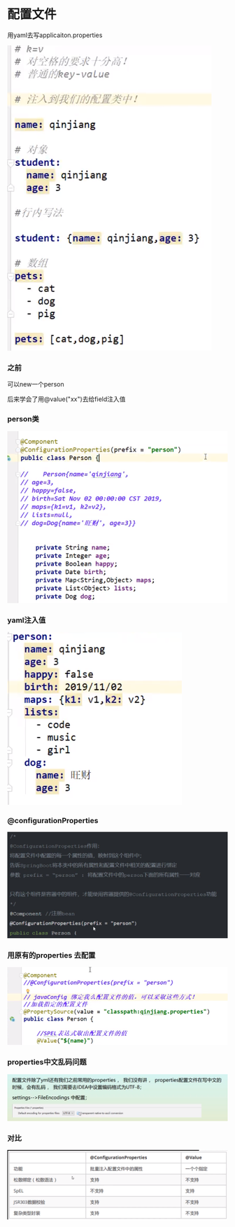 # 配置文件

用yaml去写applicaiton.properties

![](../.gitbook/assets/image%20%28145%29.png)

### 之前

可以new一个person

后来学会了用@value\("xx"\)去给field注入值



### person类

![](../.gitbook/assets/image%20%28159%29.png)

### yaml注入值

![](../.gitbook/assets/image%20%28149%29.png)

### @configurationProperties

![](../.gitbook/assets/image%20%28131%29.png)

### 用原有的properties 去配置

![](../.gitbook/assets/image%20%28128%29.png)

### properties中文乱码问题

![](../.gitbook/assets/image%20%28155%29.png)

### 对比

![](../.gitbook/assets/image%20%28161%29.png)

